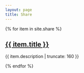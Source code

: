```yaml
---
layout: page
title: Share
---
```


{% for item in site.share %}

<h2><a href="{{ item.url | prepend: site.baseurl }}"> {{ item.title }}</a></h2>

<p class="post-excerpt">{{ item.description | truncate: 160 }}</p>

{% endfor %}

